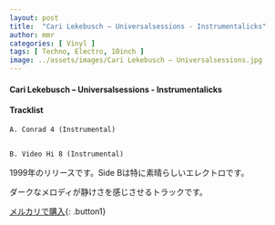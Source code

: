 ```yaml
---
layout: post
title:  "Cari Lekebusch – Universalsessions - Instrumentalicks"
author: mmr
categories: [ Vinyl ]
tags: [ Techno, Electro, 10inch ]
image: ../assets/images/Cari Lekebusch – Universalsessions.jpg
---
```


#### Cari Lekebusch – Universalsessions - Instrumentalicks

#### Tracklist
```md
A. Conrad 4 (Instrumental)


B. Video Hi 8 (Instrumental)
```

1999年のリリースです。Side Bは特に素晴らしいエレクトロです。

ダークなメロディが静けさを感じさせるトラックです。


[メルカリで購入](https://jp.mercari.com/item/m21088903450){: .button1}

